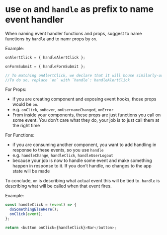 # use `on` and `handle` as prefix to name event handler

When naming event handler functions and props, suggest to name functions by `handle` and to namr props by `on`.

Example:

```js
onAlertClick = { handleAlertClick };

onFormSubmit = { handleFormSubmit };

// To matching onAlertClick, we declare that it will house similarly-used event handler function.
//To do so, replace `on` with `handle`: handleAlertClick
```

For Props:

- if you are creating component and exposing event hooks, those props would be `on`.
- e.g. `onClick`, `onHover`, `onUsernameChanged`, `onError`
- From inside your components, these props are just functions you call on some event. You don't care what they do, your job is to just call them at the right time

For Functions:

- if you are consuming another component, you want to add handling in response to these events, so you use `handle`
- e.g. `handleChange`, `handleClick`, `handleUserLogout`
- because your job is now to handle some event and make something happen in response to it. If you don't handle, no changes to the app state will be made

To conclude, `on` is describing what actual event this will be tied to. `handle` is describing what will be called when that event fires.

Example:

```js
const handleClick = (event) => {
  doSomethingElseHere();
  onClick(event);
};

return <button onClick={handleClick}>Bar</button>;
```
